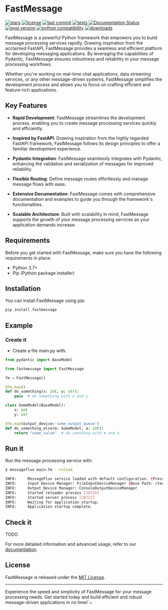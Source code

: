 # FastMessage

[![stars](https://badgen.net/github/stars/Avivsalem/FastMessage)](https://github.com/Avivsalem/FastMessage/stargazers)
[![license](https://badgen.net/github/license/Avivsalem/FastMessage/)](https://github.com/Avivsalem/FastMessage/blob/main/LICENSE)
[![last commit](https://badgen.net/github/last-commit/Avivsalem/FastMessage/main)](https://github.com/Avivsalem/FastMessage/commit/main)
[![tests](https://github.com/AvivSalem/FastMessage/actions/workflows/tests.yml/badge.svg)](https://github.com/AvivSalem/FastMessage/actions/workflows/tests.yml?query=branch%3Amain)
[![Documentation Status](https://readthedocs.org/projects/fastmessage/badge/?version=latest)](https://fastmessage.readthedocs.io/en/latest/?badge=latest)
[![pypi version](https://badgen.net/pypi/v/FastMessage)](https://pypi.org/project/fastmessage/)
[![python compatibility](https://badgen.net/pypi/python/FastMessage)](https://pypi.org/project/fastmessage/)
[![downloads](https://img.shields.io/pypi/dm/fastmessage)](https://pypi.org/project/fastmessage/)


FastMessage is a powerful Python framework that empowers you to build message processing services rapidly. Drawing inspiration from the acclaimed FastAPI, FastMessage provides a seamless and efficient platform for developing messaging applications. By leveraging the capabilities of Pydantic, FastMessage ensures robustness and reliability in your message processing workflows.

Whether you're working on real-time chat applications, data streaming services, or any other message-driven systems, FastMessage simplifies the development process and allows you to focus on crafting efficient and feature-rich applications.

## Key Features

- **Rapid Development**: FastMessage streamlines the development process, enabling you to create message processing services quickly and efficiently.

- **Inspired by FastAPI**: Drawing inspiration from the highly regarded FastAPI framework, FastMessage follows its design principles to offer a familiar development experience.

- **Pydantic Integration**: FastMessage seamlessly integrates with Pydantic, enhancing the validation and serialization of messages for improved reliability.

- **Flexible Routing**: Define message routes effortlessly and manage message flows with ease.

- **Extensive Documentation**: FastMessage comes with comprehensive documentation and examples to guide you through the framework's functionalities.

- **Scalable Architecture**: Built with scalability in mind, FastMessage supports the growth of your message processing services as your application demands increase.

## Requirements

Before you get started with FastMessage, make sure you have the following requirements in place:

- Python 3.7+
- Pip (Python package installer)

## Installation

You can install FastMessage using pip:

```bash
pip install fastmessage
```

## Example
### Create it

- Create a file main.py with:


```python
from pydantic import BaseModel

from fastmessage import FastMessage

fm = FastMessage()

@fm.map()
def do_something(x: int, y: str):
    pass  # do something with x and y

class SomeModel(BaseModel):
    x: int
    y: str

@fm.map(output_device='some_output_queue')
def do_something_else(m: SomeModel, a: int):
    return "some_value"  # do somthing with m and a

```

## Run it

Run the message processing service with:


```bash
$ messageflux main:fm --reload

INFO:     MessageFlux service loaded with default configuration. (Press CTRL+C to quit)
INFO:     Input Device Manager: FileInputDeviceManager (Base Path: /temp)
INFO:     Output Device Manager: ConsoleOutputDeviceManager
INFO:     Started reloader process [28720]
INFO:     Started server process [28722]
INFO:     Waiting for application startup.
INFO:     Application startup complete.

```

## Check it

TODO


For more detailed information and advanced usage, refer to our [documentation](https://fastmessage.readthedocs.io/en/latest).


## License

FastMessage is released under the [MIT License](LICENSE).

---

Experience the speed and simplicity of FastMessage for your message processing needs. Get started today and build efficient and robust message-driven applications in no time!`~
